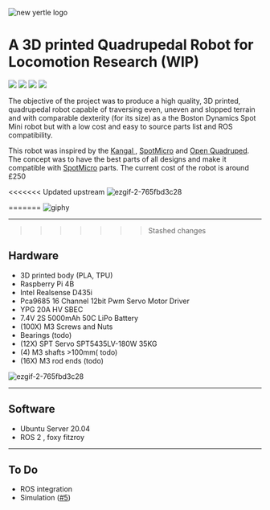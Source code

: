 ![new yertle logo](https://user-images.githubusercontent.com/12387040/177182736-baa268a0-e6b8-4a5e-a758-1f791cb3d4f0.png)

# A 3D printed Quadrupedal Robot for Locomotion Research (WIP)

<p>
<img src="https://img.shields.io/badge/c++-%2300599C.svg?style=for-the-badge&logo=c%2B%2B&logoColor=white" /> 
<img src="https://img.shields.io/badge/python-3670A0?style=for-the-badge&logo=python&logoColor=ffdd54" /> 
<img src="https://img.shields.io/badge/ros-%230A0FF9.svg?style=for-the-badge&logo=ros&logoColor=white" /> 
<img src="https://img.shields.io/badge/opencv-%23white.svg?style=for-the-badge&logo=opencv&logoColor=white" /></p>


The objective of the project was to produce a high quality, 3D printed, quadrupedal robot capable of traversing even, uneven and slopped terrain and with comparable dexterity (for its size) as a the Boston Dynamics Spot Mini robot but with a low cost and easy to source parts list and ROS compatibility. 
<br>



This robot was inspired by the <a href="https://grabcad.com/library/diy-quadruped-robot-1">Kangal </a>, <a href="https://spotmicroai.readthedocs.io/en/latest/">SpotMicro</a> and <a href="https://github.com/adham-elarabawy/open-quadruped">Open Quadruped</a>. The concept was to have the best parts of all designs and make it compatible with <a href="https://spotmicroai.readthedocs.io/en/latest/">SpotMicro</a> parts.
The current cost of the robot is around £250
</br>


<<<<<<< Updated upstream
![ezgif-2-765fbd3c28](https://user-images.githubusercontent.com/12387040/159661633-2cda4357-3ed2-483c-bc63-b13c3e34d269.gif)


=======
![giphy](https://user-images.githubusercontent.com/12387040/177191503-e122d730-9d83-4a72-aaf7-d9e7b08e673a.gif)
- - -
>>>>>>> Stashed changes
## Hardware

* 3D printed body (PLA, TPU)
* Raspberry Pi 4B
* Intel Realsense D435i
* Pca9685 16 Channel 12bit Pwm Servo Motor Driver
* YPG 20A HV SBEC
* 7.4V 2S 5000mAh 50C LiPo Battery
* (100X) M3 Screws and Nuts
* Bearings (todo)
* (12X) SPT Servo SPT5435LV-180W 35KG
* (4) M3 shafts >100mm( todo)
* (16X) M3 rod ends (todo)

![ezgif-2-765fbd3c28](https://user-images.githubusercontent.com/12387040/159661633-2cda4357-3ed2-483c-bc63-b13c3e34d269.gif)

- - -
## Software
* Ubuntu Server 20.04
* ROS 2 , foxy fitzroy
 - - -
## To Do

*  ROS integration
*  Simulation ([#5][i5])


[i1]: https://github.com/Jerome-Graves/yertle/issues/1
[i2]: https://github.com/Jerome-Graves/yertle/issues/2
[i3]: https://github.com/Jerome-Graves/yertle/issues/3
[i4]: https://github.com/Jerome-Graves/yertle/issues/4
[i5]: https://github.com/Jerome-Graves/yertle/issues/5
[i6]: https://github.com/Jerome-Graves/yertle/issues/6
